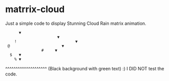 # matrrix-cloud
Just a simple code to display Stunning Cloud Rain matrix animation.


          ▼
                           ▼
        !                          ▼
     @                       ▼
                    #     ▼
      $   ▼
        % ▼

^^^^^^^^^^^^^^^^^^^^ (Black background with green text)
:) I DID NOT test the code. 
